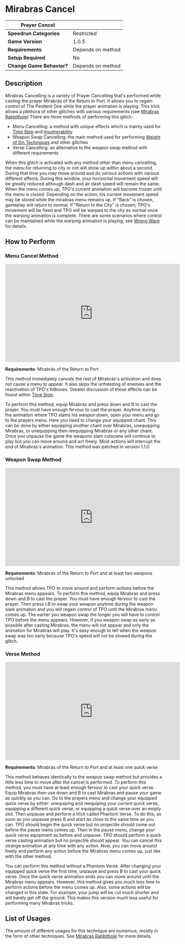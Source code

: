 # Mirabras Cancel

|  Prayer Cancel            |                           |
|---------------------------|---------------------------|
| **Speedrun Categories**   | Restricted                |
| **Game Version**          | 1.0.5                     |
| **Requirements**          | Depends on method         |
| **Setup Required**        | No                        |
| **Change Game Behavior?** | Depends on method         |

## Description

Mirabras Cancelling is a variety of Prayer Cancelling that's performed while casting the prayer Mirabrás of the Return to Port. It allows you to regain control of The Penitent One while the prayer animation is playing. This trick allows a plethora of other glitches with various requirements (see [Mirabras Rabbithole](../index.md)) There are three methods of performing this glitch:

- Menu Cancelling: a method with unique effects which is mainly used for [Time Stop](timestop.md) and [Invulnerability](invulnerability.md)
- Weapon Swap Cancelling: the main method used for performing [Weight of Sin Techniques](../Wos/index.md) and other glitches
- Verse Cancelling: an alternative to the weapon swap method with different requirements

When this glitch is activated with any method other than menu cancelling, the menu for returning to city or not will show up within about a second. During that time you may move around and do various actions with various different affects. During this window, your horizontal movement speed will be greatly reduced although dash and air dash speed will remain the same. When the menu comes up, TPO's current animation will become frozen until the menu is closed. Depending on the action, his current movement speed may be stored while the mirabras menu remains up. If "Back" is chosen, gameplay will return to normal. If "Return to the City" is chosen, TPO's movement will be fixed and TPO will be warped to the city as normal once the warping animation is complete. There are some scenarios where control can be maintained while the warping animation is playing, see [Wrong Warp](../TraveltotheCity/wrongwarp.md) for details.

## How to Perform

### Menu Cancel Method

<iframe width="560" height="315" src="https://youtu.be/56sNckVHYPA" title="YouTube video player" frameborder="0" allow="accelerometer; autoplay; clipboard-write; encrypted-media; gyroscope; picture-in-picture; web-share" allowfullscreen></iframe>

**Requirements**: Mirabrás of the Return to Port

This method immediately cancels the rest of Mirabrás's activation and does not cause a menu to appear. It also skips the unfreezing of enemies and the reactivation of TPO's hitboxes.
Greater discussion of these effects can be found within [Time Stop](timestop.md).

To perform this method, equip Mirabras and press down and B to cast the prayer. You must have enough fervour to cast the prayer. Anytime during the animation where TPO slams his weapon down, open your menu and go to the prayers menu. Here you need to change your equipped chant. This can be done by either equipping another chant over Mirabras, unequipping Mirabras, or unequipping then reequipping Mirabras or any other chant. Once you unpause the game the weapons slam cutscene will continue to play but you can move around and act freely. Most actions will interrupt the end of Mirabras's animation. This method was patched in version 1.1.0

### Weapon Swap Method

<iframe width="560" height="315" src="https://youtu.be/RYN7UKG7wCE" title="YouTube video player" frameborder="0" allow="accelerometer; autoplay; clipboard-write; encrypted-media; gyroscope; picture-in-picture; web-share" allowfullscreen></iframe>

**Requirements**: Mirabrás of the Return to Port and at least two weapons unlocked

This method allows TPO to move around and perform actions before the Mirabras menu appears. To perform this method, equip Mirabras and press down and B to cast the prayer. You must have enough fervour to cast the prayer. Then press LB to swap your weapon anytime during the weapon slam animation and you will regain control of TPO until the Mirabras menu comes up. The earlier you weapon swap the longer you will have to control TPO before the menu appears. However, if you weapon swap as early as possible after casting Mirabras, the menu will not appear and only the animation for Mirabras will play. It's easy enough to tell when the weapon swap was too early because TPO's speed will not be slowed during the glitch.

### Verse Method

<iframe width="560" height="315" src="https://youtu.be/6IaAH8VRX5s" title="YouTube video player" frameborder="0" allow="accelerometer; autoplay; clipboard-write; encrypted-media; gyroscope; picture-in-picture; web-share" allowfullscreen></iframe>

**Requirements**: Mirabrás of the Return to Port and at least one quick verse

This method behaves identically to the weapon swap method but provides a little less time to move after the cancel is performed. To perform this method, you must have at least enough fervour to cast your quick verse. Equip Mirabras then use down and B to cast Mirabras and pause your game as quickly as you can. Go to the prayers menu and change your equipped quick verse by either: unequiping and reequiping your current quick verse, equipping a different quick verse, or equipping a quick verse over an empty slot. Then unpause and perform a trick called Phantom Verse. To do this, as soon as you unpause press B and start as close to the same time as you can. TPO should begin the quick verse but no projectile should come out before the pause menu comes up. Then in the pause menu, change your quick verse equipment as before and unpause. TPO should perform a quick verse casting animation but no projectile should appear. You can cancel this strange animation at any time with any action. Now, you can move around freely and perform any action before the Mirabras menu comes up, just like with the other method.

You can perform this method without a Phantom Verse. After changing your equipped quick verse the first time, unpause and press B to cast your quick verse. Once the quick verse animation ends you can move around until the Mirabras menu appears. However, this method gives you much less time to perform actions before the menu comes up. Also, some actions will be changed in this state. For example, your jump will be cut much shorter and will barely get off the ground. This makes this version much less useful for performing many Mirabras tricks.

## List of Usages

The amount of different usages for this technique are numerous, mostly in the form of other techniques. See [Mirabras Rabbithole](../index.md) for more details.
